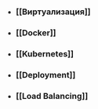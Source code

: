 - ### [[Виртуализация]]
- ### [[Docker]]
- ### [[Kubernetes]]
- ### [[Deployment]]
- ### [[Load Balancing]]